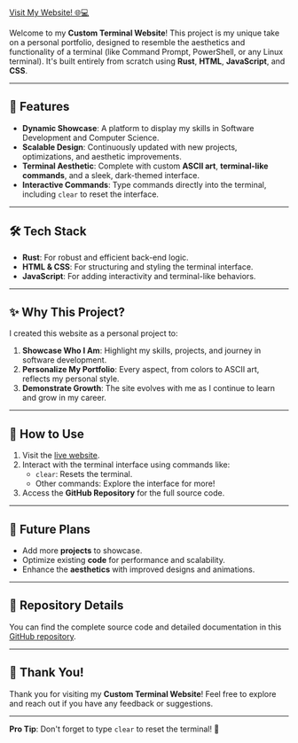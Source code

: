 [Visit My Website! 🌐💻](https://armanterminal.com)

Welcome to my **Custom Terminal Website**! This project is my unique take on a personal portfolio, designed to resemble the aesthetics and functionality of a terminal (like Command Prompt, PowerShell, or any Linux terminal). It's built entirely from scratch using **Rust**, **HTML**, **JavaScript**, and **CSS**.

---

## 🌟 Features
- **Dynamic Showcase**: A platform to display my skills in Software Development and Computer Science.
- **Scalable Design**: Continuously updated with new projects, optimizations, and aesthetic improvements.
- **Terminal Aesthetic**: Complete with custom **ASCII art**, **terminal-like commands**, and a sleek, dark-themed interface.
- **Interactive Commands**: Type commands directly into the terminal, including `clear` to reset the interface.

---

## 🛠️ Tech Stack
- **Rust**: For robust and efficient back-end logic.
- **HTML & CSS**: For structuring and styling the terminal interface.
- **JavaScript**: For adding interactivity and terminal-like behaviors.

---

## ✨ Why This Project?
I created this website as a personal project to:
1. **Showcase Who I Am**: Highlight my skills, projects, and journey in software development.
2. **Personalize My Portfolio**: Every aspect, from colors to ASCII art, reflects my personal style.
3. **Demonstrate Growth**: The site evolves with me as I continue to learn and grow in my career.

---

## 🔧 How to Use
1. Visit the [live website](https://armanwebsite.fly.dev).
2. Interact with the terminal interface using commands like:
   - `clear`: Resets the terminal.
   - Other commands: Explore the interface for more!
3. Access the **GitHub Repository** for the full source code.

---

## 📌 Future Plans
- Add more **projects** to showcase.
- Optimize existing **code** for performance and scalability.
- Enhance the **aesthetics** with improved designs and animations.

---

## 📂 Repository Details
You can find the complete source code and detailed documentation in this [GitHub repository](https://github.com/ArmanG16/ArmanG16.github.io).

---

## 📣 Thank You!
Thank you for visiting my **Custom Terminal Website**! Feel free to explore and reach out if you have any feedback or suggestions.

---

**Pro Tip**: Don't forget to type `clear` to reset the terminal! 🚀
